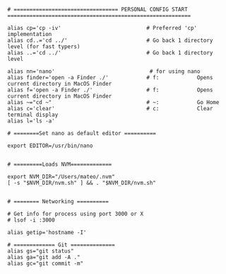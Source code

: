     # ================================= PERSONAL CONFIG START ==========================================================

    alias cp='cp -iv'                           # Preferred 'cp' implementation
    alias cd..='cd ../'                         # Go back 1 directory level (for fast typers)
    alias ..='cd ../'                           # Go back 1 directory level

    alias nn='nano'                              # for using nano
    alias finder='open -a Finder ./'            # f:            Opens current directory in MacOS Finder
    alias f='open -a Finder ./'                 # f:            Opens current directory in MacOS Finder
    alias ~="cd ~"                              # ~:            Go Home
    alias c='clear'                             # c:            Clear terminal display
    alias l='ls -a'

    # ========Set nano as default editor ==========

    export EDITOR=/usr/bin/nano


    # =========Loads NVM=============

    export NVM_DIR="/Users/mateo/.nvm"
    [ -s "$NVM_DIR/nvm.sh" ] && . "$NVM_DIR/nvm.sh"


    # ======== Networking ==========
    
    # Get info for process using port 3000 or X 
    # lsof -i :3000

    alias getip='hostname -I'

    # ============= Git ==============
    alias gs="git status"
    alias ga="git add -A ."
    alias gc="git commit -m"
